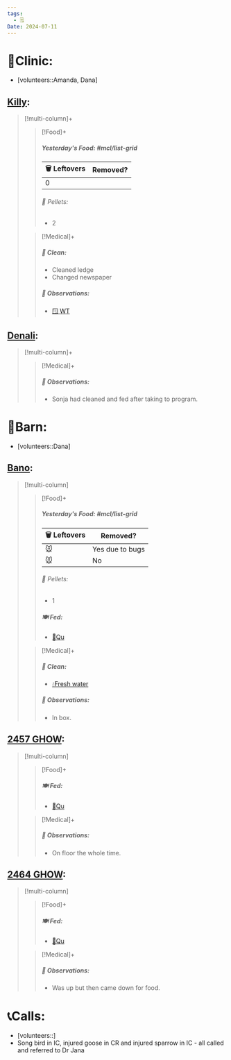 ```yaml
---
tags:
  - 🗒️
Date: 2024-07-11
---
```


# 🏥Clinic:
- [volunteers::Amanda, Dana]

## [Killy](../RARE%20Birds/Ed%20Birds/Killy.md):
> [!multi-column]+
>
>> [!Food]+
>> ##### Yesterday's Food: #mcl/list-grid
>> |🗑️ Leftovers| Removed?
>> |---|---|
>>|0|
>>
>>###### 💩 Pellets:
>>- 2
>>
>
>> [!Medical]+
>>##### 🫧 Clean:
>> - Cleaned ledge
>> - Changed newspaper
>>
>> ##### 🔭 Observations:
>> - [🪟 WT](../Admin/Codes/Window%20time.md)

## [Denali](../RARE%20Birds/Ed%20Birds/Denali.md):
> [!multi-column]+
>
>> [!Medical]+
>> ##### 🔭 Observations:
>> - Sonja had cleaned and fed after taking to program.

# 🏡Barn:
- [volunteers::Dana]

## [Bano](../RARE%20Birds/Ed%20Birds/Bano.md):
> [!multi-column]
>
>> [!Food]+
>> ##### Yesterday's Food: #mcl/list-grid
>> |🗑️ Leftovers| Removed?
>> |---|---|
>>|🐭|Yes due to bugs|
>>|🐭|No
>>
>>###### 💩 Pellets:
>>- 1
>>
>> ##### 🍽️ Fed:
>> - [🐥Qu](../Admin/Codes/Food/Quail.md)
>
>> [!Medical]+
>>##### 🫧 Clean:
>>- [💧Fresh water](../Admin/Codes/Fresh%20water.md)
>>
>> ##### 🔭 Observations:
>> - In box.

## [2457 GHOW](../RARE%20Birds/2457%20GHOW.md):
> [!multi-column]
>
>> [!Food]+
>> ##### 🍽️ Fed:
>> - [🐥Qu](../Admin/Codes/Food/Quail.md)
>
>> [!Medical]+
>> ##### 🔭 Observations:
>> - On floor the whole time.

## [2464 GHOW](../RARE%20Birds/2464%20GHOW.md):
> [!multi-column]
>
>> [!Food]+
>> ##### 🍽️ Fed:
>> - [🐥Qu](../Admin/Codes/Food/Quail.md)
>
>> [!Medical]+
>> ##### 🔭 Observations:
>> - Was up but then came down for food.

# 📞Calls:
- [volunteers::]
- Song bird in IC, injured goose in CR and injured sparrow in IC - all called and referred to Dr Jana